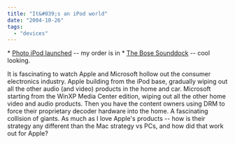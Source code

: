 ```yaml
---
title: "It&#039;s an iPod world"
date: "2004-10-26"
tags: 
  - "devices"
---
```


\* [Photo iPod launched](http://www.apple.com/ipodphoto/) -- my order is in \* [The Bose Sounddock](http://www.bose.com/controller?event=VIEW_PRODUCT_PAGE_EVENT&product=nfb_sounddock&src=SOUNDDOCK) -- cool looking.

It is fascinating to watch Apple and Microsoft hollow out the consumer electronics industry. Apple building from the iPod base, gradually wiping out all the other audio (and video) products in the home and car. Microsoft starting from the WinXP Media Center edition, wiping out all the other home video and audio products. Then you have the content owners using DRM to force their proprietary decoder hardware into the home. A fascinating collision of giants. As much as I love Apple's products -- how is their strategy any different than the Mac strategy vs PCs, and how did that work out for Apple?
